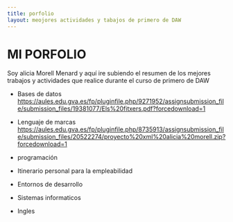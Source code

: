 ```yaml
---
title: porfolio
layout: meojores actividades y tabajos de primero de DAW 
---
```

# **MI PORFOLIO** #
Soy alicia Morell Menard y aquí ire subiendo el resumen de los mejores trabajos y actividades que realice durante el curso de primero de DAW
- Bases de datos
  https://aules.edu.gva.es/fp/pluginfile.php/9271952/assignsubmission_file/submission_files/19381077/Els%20fitxers.pdf?forcedownload=1
- Lenguaje de marcas  https://aules.edu.gva.es/fp/pluginfile.php/8735913/assignsubmission_file/submission_files/20522274/proyecto%20xml%20alicia%20morell.zip?forcedownload=1
- programación
  
- Itinerario personal para la empleabilidad
- Entornos de desarrollo
- Sistemas informaticos
- Ingles
